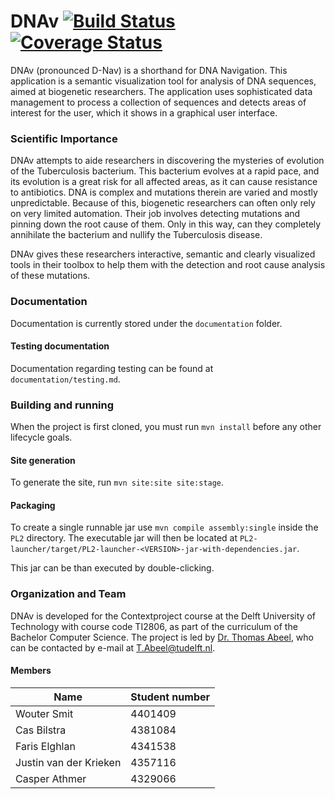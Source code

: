 # DNAv [![Build Status](https://travis-ci.org/ProgrammingLife2016/PL2-2016.svg?branch=dev)](https://travis-ci.org/ProgrammingLife2016/PL2-2016) [![Coverage Status](https://coveralls.io/repos/github/ProgrammingLife2016/PL2-2016/badge.svg?branch=dev)](https://coveralls.io/github/ProgrammingLife2016/PL2-2016?branch=dev)

DNAv (pronounced D-Nav) is a shorthand for DNA Navigation. This application is a semantic visualization tool for analysis of DNA sequences, aimed at biogenetic researchers. The application uses sophisticated data management to process a collection of sequences and detects areas of interest for the user, which it shows in a graphical user interface.

### Scientific Importance
DNAv attempts to aide researchers in discovering the mysteries of evolution of the Tuberculosis bacterium. This bacterium evolves at a rapid pace, and its evolution is a great risk for all affected areas, as it can cause resistance to antibiotics. 
DNA is complex and mutations therein are varied and mostly unpredictable. Because of this, biogenetic researchers can often only rely on very limited automation. Their job involves detecting mutations and pinning down the root cause of them. Only in this way, can they completely annihilate the bacterium and nullify the Tuberculosis disease.

DNAv gives these researchers interactive, semantic and clearly visualized tools in their toolbox to help them with the detection and root cause analysis of these mutations.

### Documentation
Documentation is currently stored under the `documentation` folder.

#### Testing documentation
Documentation regarding testing can be found at `documentation/testing.md`.

### Building and running
When the project is first cloned, you must run `mvn install` before any other lifecycle goals.
#### Site generation
To generate the site, run `mvn site:site site:stage`.

#### Packaging
To create a single runnable jar use `mvn compile assembly:single` inside the `PL2` directory. The executable jar will then be located at `PL2-launcher/target/PL2-launcher-<VERSION>-jar-with-dependencies.jar`.

This jar can be than executed by double-clicking.

### Organization and Team
DNAv is developed for the Contextproject course at the Delft University of Technology with course code TI2806, as part of the curriculum of the Bachelor Computer Science. The project is led by [Dr. Thomas Abeel](http://www.abeel.be/), who can be contacted by e-mail at [T.Abeel@tudelft.nl](mailto:T.Abeel@tudelft.nl).

#### Members
Name | Student number
---|---
Wouter Smit | 4401409
Cas Bilstra | 4381084
Faris Elghlan | 4341538
Justin van der Krieken | 4357116
Casper Athmer | 4329066
